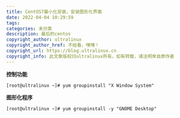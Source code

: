 ```yaml
---
title: CentOS7最小化安装，安装图形化界面
date: 2022-04-04 10:29:59
tags:
categories: 未分类
description: 最后的centos
copyright_author: ultralinux
copyright_author_href: 不给看，嘿嘿！
copyright_url: https://blog.ultralinux.cn
copyright_info: 此文章版权归ultralinux所有，如有转载，请注明來自原作者
---
```


**控制功能**

    [root@ultralinux ~]# yum groupinstall "X Window System"
**图形化程序**

    [root@ultralinux ~]# yum groupinstall -y "GNOME Desktop"



